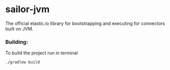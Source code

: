 # sailor-jvm
The official elastic.io library for bootstrapping and executing for connectors built on JVM.

### Building:
To build the project run in terminal

    ./gradlew build
